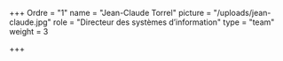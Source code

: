 +++
Ordre = "1"
name = "Jean-Claude Torrel"
picture = "/uploads/jean-claude.jpg"
role = "Directeur des systèmes d’information"
type = "team"
weight = 3

+++
